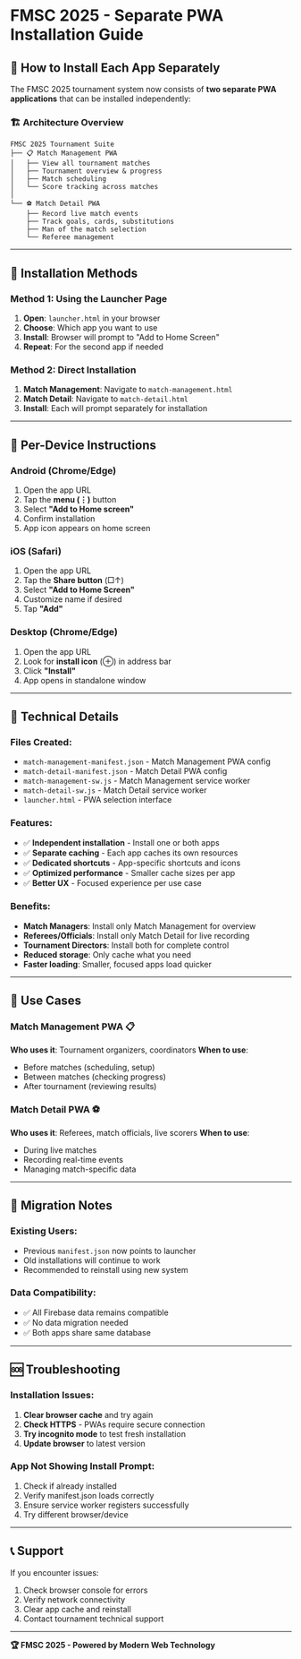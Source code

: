 # FMSC 2025 - Separate PWA Installation Guide

## 📱 How to Install Each App Separately

The FMSC 2025 tournament system now consists of **two separate PWA applications** that can be installed independently:

### 🏗️ Architecture Overview

```
FMSC 2025 Tournament Suite
├── 📋 Match Management PWA
│   ├── View all tournament matches
│   ├── Tournament overview & progress
│   ├── Match scheduling
│   └── Score tracking across matches
│
└── ⚽ Match Detail PWA
    ├── Record live match events
    ├── Track goals, cards, substitutions
    ├── Man of the match selection
    └── Referee management
```

---

## 🚀 Installation Methods

### Method 1: Using the Launcher Page
1. **Open**: `launcher.html` in your browser
2. **Choose**: Which app you want to use
3. **Install**: Browser will prompt to "Add to Home Screen"
4. **Repeat**: For the second app if needed

### Method 2: Direct Installation
1. **Match Management**: Navigate to `match-management.html`
2. **Match Detail**: Navigate to `match-detail.html`
3. **Install**: Each will prompt separately for installation

---

## 📱 Per-Device Instructions

### **Android (Chrome/Edge)**
1. Open the app URL
2. Tap the **menu (⋮)** button
3. Select **"Add to Home screen"**
4. Confirm installation
5. App icon appears on home screen

### **iOS (Safari)**
1. Open the app URL
2. Tap the **Share button** (□↑)
3. Select **"Add to Home Screen"**
4. Customize name if desired
5. Tap **"Add"**

### **Desktop (Chrome/Edge)**
1. Open the app URL
2. Look for **install icon** (⊕) in address bar
3. Click **"Install"**
4. App opens in standalone window

---

## 🔧 Technical Details

### **Files Created:**
- `match-management-manifest.json` - Match Management PWA config
- `match-detail-manifest.json` - Match Detail PWA config  
- `match-management-sw.js` - Match Management service worker
- `match-detail-sw.js` - Match Detail service worker
- `launcher.html` - PWA selection interface

### **Features:**
- ✅ **Independent installation** - Install one or both apps
- ✅ **Separate caching** - Each app caches its own resources
- ✅ **Dedicated shortcuts** - App-specific shortcuts and icons
- ✅ **Optimized performance** - Smaller cache sizes per app
- ✅ **Better UX** - Focused experience per use case

### **Benefits:**
- **Match Managers**: Install only Match Management for overview
- **Referees/Officials**: Install only Match Detail for live recording  
- **Tournament Directors**: Install both for complete control
- **Reduced storage**: Only cache what you need
- **Faster loading**: Smaller, focused apps load quicker

---

## 🎯 Use Cases

### **Match Management PWA** 📋
**Who uses it**: Tournament organizers, coordinators
**When to use**: 
- Before matches (scheduling, setup)
- Between matches (checking progress)
- After tournament (reviewing results)

### **Match Detail PWA** ⚽  
**Who uses it**: Referees, match officials, live scorers
**When to use**:
- During live matches
- Recording real-time events
- Managing match-specific data

---

## 🔄 Migration Notes

### **Existing Users:**
- Previous `manifest.json` now points to launcher
- Old installations will continue to work
- Recommended to reinstall using new system

### **Data Compatibility:**
- ✅ All Firebase data remains compatible
- ✅ No data migration needed
- ✅ Both apps share same database

---

## 🆘 Troubleshooting

### **Installation Issues:**
1. **Clear browser cache** and try again
2. **Check HTTPS** - PWAs require secure connection
3. **Try incognito mode** to test fresh installation
4. **Update browser** to latest version

### **App Not Showing Install Prompt:**
1. Check if already installed
2. Verify manifest.json loads correctly
3. Ensure service worker registers successfully
4. Try different browser/device

---

## 📞 Support

If you encounter issues:
1. Check browser console for errors
2. Verify network connectivity  
3. Clear app cache and reinstall
4. Contact tournament technical support

---

**🏆 FMSC 2025 - Powered by Modern Web Technology**